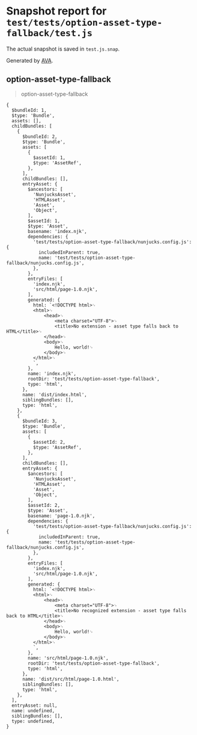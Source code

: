 # Snapshot report for `test/tests/option-asset-type-fallback/test.js`

The actual snapshot is saved in `test.js.snap`.

Generated by [AVA](https://avajs.dev).

## option-asset-type-fallback

> option-asset-type-fallback

    {
      $bundleId: 1,
      $type: 'Bundle',
      assets: [],
      childBundles: [
        {
          $bundleId: 2,
          $type: 'Bundle',
          assets: [
            {
              $assetId: 1,
              $type: 'AssetRef',
            },
          ],
          childBundles: [],
          entryAsset: {
            $ancestors: [
              'NunjucksAsset',
              'HTMLAsset',
              'Asset',
              'Object',
            ],
            $assetId: 1,
            $type: 'Asset',
            basename: 'index.njk',
            dependencies: {
              'test/tests/option-asset-type-fallback/nunjucks.config.js': {
                includedInParent: true,
                name: 'test/tests/option-asset-type-fallback/nunjucks.config.js',
              },
            },
            entryFiles: [
              'index.njk',
              'src/html/page-1.0.njk',
            ],
            generated: {
              html: `<!DOCTYPE html>␊
              <html>␊
                  <head>␊
                      <meta charset="UTF-8">␊
                      <title>No extension - asset type falls back to HTML</title>␊
                  </head>␊
                  <body>␊
                      Hello, world!␊
                  </body>␊
              </html>␊
              `,
            },
            name: 'index.njk',
            rootDir: 'test/tests/option-asset-type-fallback',
            type: 'html',
          },
          name: 'dist/index.html',
          siblingBundles: [],
          type: 'html',
        },
        {
          $bundleId: 3,
          $type: 'Bundle',
          assets: [
            {
              $assetId: 2,
              $type: 'AssetRef',
            },
          ],
          childBundles: [],
          entryAsset: {
            $ancestors: [
              'NunjucksAsset',
              'HTMLAsset',
              'Asset',
              'Object',
            ],
            $assetId: 2,
            $type: 'Asset',
            basename: 'page-1.0.njk',
            dependencies: {
              'test/tests/option-asset-type-fallback/nunjucks.config.js': {
                includedInParent: true,
                name: 'test/tests/option-asset-type-fallback/nunjucks.config.js',
              },
            },
            entryFiles: [
              'index.njk',
              'src/html/page-1.0.njk',
            ],
            generated: {
              html: `<!DOCTYPE html>␊
              <html>␊
                  <head>␊
                      <meta charset="UTF-8">␊
                      <title>No recognized extension - asset type falls back to HTML</title>␊
                  </head>␊
                  <body>␊
                      Hello, world!␊
                  </body>␊
              </html>␊
              `,
            },
            name: 'src/html/page-1.0.njk',
            rootDir: 'test/tests/option-asset-type-fallback',
            type: 'html',
          },
          name: 'dist/src/html/page-1.0.html',
          siblingBundles: [],
          type: 'html',
        },
      ],
      entryAsset: null,
      name: undefined,
      siblingBundles: [],
      type: undefined,
    }
